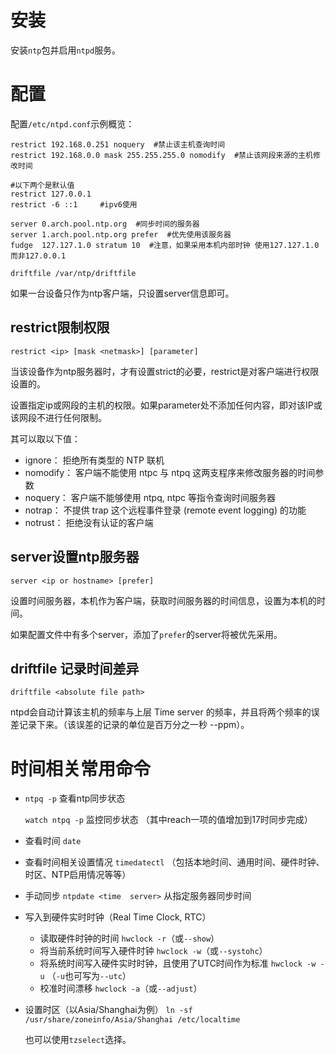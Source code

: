 # 安装

安装`ntp`包并启用`ntpd`服务。

# 配置

配置`/etc/ntpd.conf`示例概览：

```shell
restrict 192.168.0.251 noquery  #禁止该主机查询时间
restrict 192.168.0.0 mask 255.255.255.0 nomodify  #禁止该网段来源的主机修改时间

#以下两个是默认值
restrict 127.0.0.1
restrict -6 ::1     #ipv6使用

server 0.arch.pool.ntp.org  #同步时间的服务器
server 1.arch.pool.ntp.org prefer  #优先使用该服务器
fudge  127.127.1.0 stratum 10  #注意，如果采用本机内部时钟 使用127.127.1.0而非127.0.0.1

driftfile /var/ntp/driftfile
```

如果一台设备只作为ntp客户端，只设置server信息即可。

## restrict限制权限

`restrict <ip> [mask <netmask>] [parameter]`

当该设备作为ntp服务器时，才有设置strict的必要，restrict是对客户端进行权限设置的。

设置指定ip或网段的主机的权限。如果parameter处不添加任何内容，即对该IP或该网段不进行任何限制。

其可以取以下值：

- ignore： 拒绝所有类型的 NTP 联机
- nomodify： 客户端不能使用 ntpc 与 ntpq 这两支程序来修改服务器的时间参数
- noquery： 客户端不能够使用 ntpq, ntpc 等指令查询时间服务器
- notrap： 不提供 trap 这个远程事件登录 (remote event logging) 的功能
- notrust： 拒绝没有认证的客户端

## server设置ntp服务器

`server <ip or hostname> [prefer]`

设置时间服务器，本机作为客户端，获取时间服务器的时间信息，设置为本机的时间。

如果配置文件中有多个server，添加了`prefer`的server将被优先采用。

## driftfile 记录时间差异

`driftfile <absolute file path>`

ntpd会自动计算该主机的频率与上层  Time server 的频率，并且将两个频率的误差记录下来。（该误差的记录的单位是百万分之一秒 --ppm）。

# 时间相关常用命令

- `ntpq -p` 查看ntp同步状态

  `watch ntpq -p`  监控同步状态 （其中reach一项的值增加到17时同步完成）

- 查看时间  `date`

- 查看时间相关设置情况  `timedatectl` （包括本地时间、通用时间、硬件时钟、时区、NTP启用情况等等）

- 手动同步 `ntpdate <time  server>` 从指定服务器同步时间

- 写入到硬件实时时钟（Real Time Clock, RTC）

  - 读取硬件时钟的时间 `hwclock -r`（或`--show`）
  - 将当前系统时间写入硬件时钟 `hwclock -w`（或`--systohc`）
  - 将系统时间写入硬件实时时钟，且使用了UTC时间作为标准  `hwclock -w -u` （`-u`也可写为`--utc`）
  - 校准时间漂移  `hwclock -a`（或`--adjust`）

- 设置时区（以Asia/Shanghai为例） `ln -sf /usr/share/zoneinfo/Asia/Shanghai /etc/localtime`

  也可以使用`tzselect`选择。

